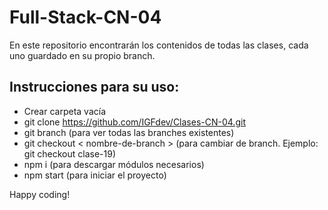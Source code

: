 # Full-Stack-CN-04

En este repositorio encontrarán los contenidos de todas las clases, cada uno guardado en su propio branch.

## Instrucciones para su uso:
* Crear carpeta vacía
* git clone https://github.com/IGFdev/Clases-CN-04.git
* git branch (para ver todas las branches existentes)
* git checkout < nombre-de-branch > (para cambiar de branch. Ejemplo: git checkout clase-19)
* npm i (para descargar módulos necesarios)
* npm start (para iniciar el proyecto)

Happy coding!
